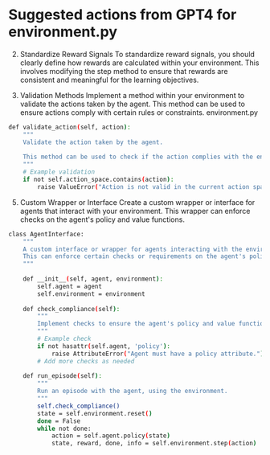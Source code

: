 # Suggested actions from GPT4 for environment.py

2. Standardize Reward Signals
To standardize reward signals, you should clearly define how rewards are calculated within your environment. This involves modifying the step method to ensure that rewards are consistent and meaningful for the learning objectives.

4. Validation Methods
Implement a method within your environment to validate the actions taken by the agent. This method can be used to ensure actions comply with certain rules or constraints.
environment.py

```bash
def validate_action(self, action):
    """
    Validate the action taken by the agent.
    
    This method can be used to check if the action complies with the environment's rules.
    """
    # Example validation
    if not self.action_space.contains(action):
        raise ValueError("Action is not valid in the current action space.")
```

5. Custom Wrapper or Interface
Create a custom wrapper or interface for agents that interact with your environment. This wrapper can enforce checks on the agent's policy and value functions.

```bash
class AgentInterface:
    """
    A custom interface or wrapper for agents interacting with the environment.
    This can enforce certain checks or requirements on the agent's policy and value functions.
    """
    
    def __init__(self, agent, environment):
        self.agent = agent
        self.environment = environment
    
    def check_compliance(self):
        """
        Implement checks to ensure the agent's policy and value functions are compliant.
        """
        # Example check
        if not hasattr(self.agent, 'policy'):
            raise AttributeError("Agent must have a policy attribute.")
        # Add more checks as needed
    
    def run_episode(self):
        """
        Run an episode with the agent, using the environment.
        """
        self.check_compliance()
        state = self.environment.reset()
        done = False
        while not done:
            action = self.agent.policy(state)
            state, reward, done, info = self.environment.step(action)
```